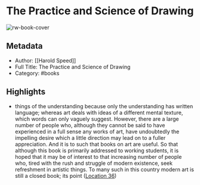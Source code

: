 # The Practice and Science of Drawing

![rw-book-cover](https://images-na.ssl-images-amazon.com/images/I/51TD4ACHIpL._SL200_.jpg)

## Metadata
- Author: [[Harold Speed]]
- Full Title: The Practice and Science of Drawing
- Category: #books

## Highlights
- things of the understanding because only the understanding has written language; whereas art deals with ideas of a different mental texture, which words can only vaguely suggest. However, there are a large number of people who, although they cannot be said to have experienced in a full sense any works of art, have undoubtedly the impelling desire which a little direction may lead on to a fuller appreciation. And it is to such that books on art are useful. So that although this book is primarily addressed to working students, it is hoped that it may be of interest to that increasing number of people who, tired with the rush and struggle of modern existence, seek refreshment in artistic things. To many such in this country modern art is still a closed book; its point ([Location 36](https://readwise.io/to_kindle?action=open&asin=B003WMA7DS&location=36))
